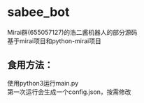 # sabee_bot  
Mirai群(655057127)的浩二酱机器人的部分源码  
基于mirai项目和python-mirai项目  

## 食用方法：
使用python3运行main.py  
第一次运行会生成一个config.json，按需修改